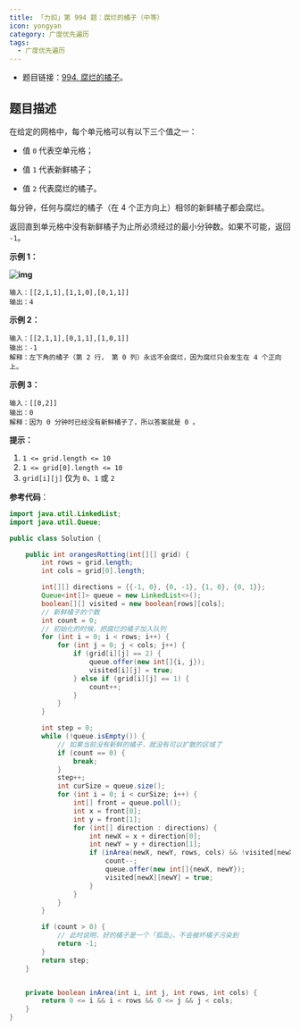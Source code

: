 ```yaml
---
title: 「力扣」第 994 题：腐烂的橘子（中等）
icon: yongyan
category: 广度优先遍历
tags:
  - 广度优先遍历
---
```


+ 题目链接：[994. 腐烂的橘子](https://leetcode-cn.com/problems/rotting-oranges/)。

## 题目描述

在给定的网格中，每个单元格可以有以下三个值之一：

- 值 `0` 代表空单元格；

- 值 `1` 代表新鲜橘子；

- 值 `2` 代表腐烂的橘子。

每分钟，任何与腐烂的橘子（在 4 个正方向上）相邻的新鲜橘子都会腐烂。

返回直到单元格中没有新鲜橘子为止所必须经过的最小分钟数。如果不可能，返回 `-1`。

**示例 1：**

**![img](https://assets.leetcode-cn.com/aliyun-lc-upload/uploads/2019/02/16/oranges.png)**

```
输入：[[2,1,1],[1,1,0],[0,1,1]]
输出：4
```

**示例 2：**

```
输入：[[2,1,1],[0,1,1],[1,0,1]]
输出：-1
解释：左下角的橘子（第 2 行， 第 0 列）永远不会腐烂，因为腐烂只会发生在 4 个正向上。
```

**示例 3：**

```
输入：[[0,2]]
输出：0
解释：因为 0 分钟时已经没有新鲜橘子了，所以答案就是 0 。
```



**提示：**

1. `1 <= grid.length <= 10`
2. `1 <= grid[0].length <= 10`
3. `grid[i][j]` 仅为 `0`、`1` 或 `2`

**参考代码**：

```java
import java.util.LinkedList;
import java.util.Queue;

public class Solution {

    public int orangesRotting(int[][] grid) {
        int rows = grid.length;
        int cols = grid[0].length;

        int[][] directions = {{-1, 0}, {0, -1}, {1, 0}, {0, 1}};
        Queue<int[]> queue = new LinkedList<>();
        boolean[][] visited = new boolean[rows][cols];
        // 新鲜橘子的个数
        int count = 0;
        // 初始化的时候，把腐烂的橘子加入队列
        for (int i = 0; i < rows; i++) {
            for (int j = 0; j < cols; j++) {
                if (grid[i][j] == 2) {
                    queue.offer(new int[]{i, j});
                    visited[i][j] = true;
                } else if (grid[i][j] == 1) {
                    count++;
                }
            }
        }

        int step = 0;
        while (!queue.isEmpty()) {
            // 如果当前没有新鲜的橘子，就没有可以扩散的区域了
            if (count == 0) {
                break;
            }
            step++;
            int curSize = queue.size();
            for (int i = 0; i < curSize; i++) {
                int[] front = queue.poll();
                int x = front[0];
                int y = front[1];
                for (int[] direction : directions) {
                    int newX = x + direction[0];
                    int newY = y + direction[1];
                    if (inArea(newX, newY, rows, cols) && !visited[newX][newY] && grid[newX][newY] == 1) {
                        count--;
                        queue.offer(new int[]{newX, newY});
                        visited[newX][newY] = true;
                    }
                }
            }
        }

        if (count > 0) {
            // 此时说明，好的橘子是一个「孤岛」，不会被坏橘子污染到
            return -1;
        }
        return step;
    }


    private boolean inArea(int i, int j, int rows, int cols) {
        return 0 <= i && i < rows && 0 <= j && j < cols;
    }
}
```

